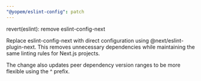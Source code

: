 ```yaml
---
"@yopem/eslint-config": patch
---
```


revert(eslint): remove eslint-config-next

Replace eslint-config-next with direct configuration using
@next/eslint-plugin-next. This removes unnecessary dependencies while
maintaining the same linting rules for Next.js projects.

The change also updates peer dependency version ranges to be more flexible using
the ^ prefix.
